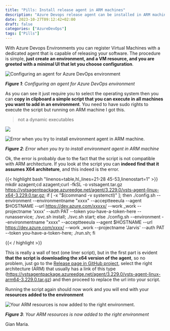 ```yaml
---
title: "Pills: Install release agent in ARM machines"
description: "Azure Devops release agent can be installed in ARM machines, but you need to tweak a little bit the script because it assumes X64 architecture"
date: 2023-10-27T09:12:42+02:00
draft: false
categories: ["AzureDevOps"]
tags: ["Pills"]
---
```


With Azure Devops Environments you can register Virtual Machines with a dedicated agent that is capable of releasing your software. The procedure is simple, **just create an environment, and a VM resource, and you are greeted with a minimal UI that let you choose configuration**.

![Configuring an agent for Azure DevOps environment](../images/configure-agent.png)

***Figure 1***: *Configuring an agent for Azure DevOps environment*

As you can see it just require you to select the operating system then you can **copy in clipboard a simple script that you can execute in all machines you want to add in an environment**. You need to have sudo rights to execute the script but running on ARM machine I got this.

> not a dynamic executables

![](agent-arm-error.png)

![Error when you try to install environment agent in ARM machine.](../images/agent-arm-error.png)

***Figure 2***: *Error when you try to install environment agent in ARM machine*

Ok, the error is probably due to the fact that the script is not compatible with ARM architecture. If you look at the script you can **indeed find that it assumes X64 architeture**, and this indeed is the error.

{{< highlight bash "linenos=table,hl_lines=21-28 45-53,linenostart=1" >}}
mkdir azagent;cd azagent;curl -fkSL -o vstsagent.tar.gz https://vstsagentpackage.azureedge.net/agent/3.229.0/vsts-agent-linux-x64-3.229.0.tar.gz; if [ -x "$(command -v systemctl)" ]; then ./config.sh --environment --environmentname "xxxx" --acceptteeeula --agent $HOSTNAME --url https://dev.azure.com/xxxxx/ --work _work --projectname 'xxxx' --auth PAT --token you-have-a-token-here --runasservice; ./svc.sh install; ./svc.sh start; else ./config.sh --environment --environmentname "xxxx" --acceptteeeula --agent $HOSTNAME --url https://dev.azure.com/xxxx/ --work _work --projectname 'Jarvis' --auth PAT --token you-have-a-token-here; ./run.sh; fi

{{< / highlight >}}

This is really a wall of text (one liner script), but in the first part is evident **that the script is downloading the x64 version of the agent**, so no problem, just go to the [Release page in GitHub project](https://github.com/microsoft/azure-pipelines-agent/releases), select the right architecture (ARM) that usually has a link of this type (https://vstsagentpackage.azureedge.net/agent/3.229.0/vsts-agent-linux-arm64-3.229.0.tar.gz) and then proceed to replace the url into your script.

Running the script again should now work and you will end with your **resources added to the environment**

![Your ARM resources is now added to the right environment.](../images/arm-resource-added.png)

***Figure 3***: *Your ARM resources is now added to the right environment*

Gian Maria.